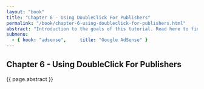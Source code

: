```yaml
---
layout: "book"
title: "Chapter 6 - Using DoubleClick For Publishers"
permalink: "/book/chapter-6-using-doubleclick-for-publishers.html"
abstract: "Introduction to the goals of this tutorial. Read here to find out wether this book can be useful for you or not."
submenu:
  - { hook: "adsense",     title: "Google AdSense" }
---
```

## Chapter 6 - Using DoubleClick For Publishers

{{ page.abstract }}